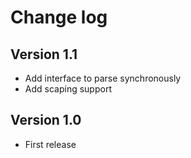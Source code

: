 # Change log

## Version 1.1

- Add interface to parse synchronously
- Add scaping support

## Version 1.0

- First release
